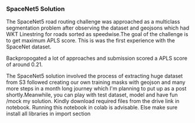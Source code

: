 ### SpaceNet5 Solution ###

The SpaceNet5 road routing challenge was approached as a multiclass segmentation problem after observing the dataset and geojsons which had WKT Linestring for roads sorted as speedwise.The goal of the challenge is to get maximum APLS score. This is was the first experience with the SpaceNet dataset.

Backpropogated a lot of approaches and submission scored a APLS score of around 0.21.

The SpaceNet5 solution involved the process of extracting huge dataset from S3 followed creating our own training masks with geojson and many more steps in a month long journey which I'm planning to put up as a post shortly.Meanwhile, you can play with test dataset, model and have fun /mock my solution.
Kindly download required files from the drive link in notebook. Running this notebook in colab is advisable. Else make sure install all libraries in import section
